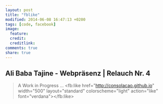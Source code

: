 ```yaml
---
layout: post
title: "fblike"
modified: 2014-06-08 16:47:13 +0200
tags: [code, facebook]
image:
  feature: 
  credit: 
  creditlink: 
comments: true
share: true
---
```


## Ali Baba Tajine - Webpräsenz | Relauch Nr. 4
> A Work in Progress …
<fb:like href="http://consolacao.github.io" width="500" layout="standard" colorscheme="light" action="like" font="verdana"></fb:like>